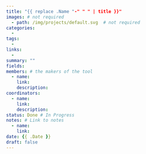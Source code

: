 ```yaml
---
title: "{{ replace .Name "-" " " | title }}"
images: # not required
  - path: /img/projects/default.svg  # not required
categories:
  -
tags:
  -
links:
  -
summary: ""
fields:
members: # the makers of the tool
  - name:
    link:
    description:
coordinators:
  - name:
    link:
    description:
status: Done # In Progress
notes: # Link to notes
  - name:
    link:
date: {{ .Date }}
draft: false
---
```

